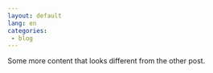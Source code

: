 ```yaml
---
layout: default
lang: en
categories:
 - blog
---
```


Some more content that looks different from the other post.
